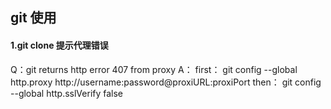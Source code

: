 ## git 使用
#### 1.git clone 提示代理错误
Q：git returns http error 407 from proxy
A：
first：
git config --global http.proxy http://username:password@proxiURL:proxiPort
then：
git config --global http.sslVerify false
